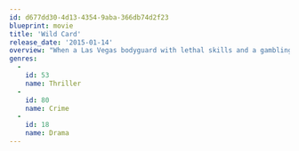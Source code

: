 ```yaml
---
id: d677dd30-4d13-4354-9aba-366db74d2f23
blueprint: movie
title: 'Wild Card'
release_date: '2015-01-14'
overview: "When a Las Vegas bodyguard with lethal skills and a gambling problem gets in trouble with the mob, he has one last play… and it's all or nothing."
genres:
  -
    id: 53
    name: Thriller
  -
    id: 80
    name: Crime
  -
    id: 18
    name: Drama
---
```

